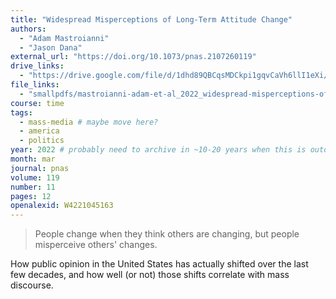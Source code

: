 ```yaml
---
title: "Widespread Misperceptions of Long-Term Attitude Change"
authors:
  - "Adam Mastroianni"
  - "Jason Dana"
external_url: "https://doi.org/10.1073/pnas.2107260119"
drive_links:
  - "https://drive.google.com/file/d/1dhd89QBCqsMDCkpi1gqvCaVh6llI1eXi/view?usp=drivesdk"
file_links:
  - "smallpdfs/mastroianni-adam-et-al_2022_widespread-misperceptions-of-long-term.pdf"
course: time
tags:
  - mass-media # maybe move here?
  - america
  - politics
year: 2022 # probably need to archive in ~10-20 years when this is outdated
month: mar
journal: pnas
volume: 119
number: 11
pages: 12
openalexid: W4221045163
---
```


> People change when they think others are changing, but people misperceive others' changes.

How public opinion in the United States has actually shifted over the last few decades, and how well (or not) those shifts correlate with mass discourse.
